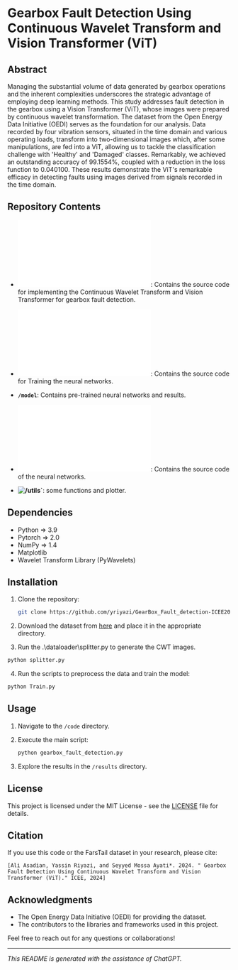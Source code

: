 # Gearbox Fault Detection Using Continuous Wavelet Transform and Vision Transformer (ViT)

## Abstract

Managing the substantial volume of data generated by gearbox operations and the inherent complexities underscores the strategic advantage of employing deep learning methods. This study addresses fault detection in the gearbox using a Vision Transformer (ViT), whose images were prepared by continuous wavelet transformation. The dataset from the Open Energy Data Initiative (OEDI) serves as the foundation for our analysis. Data recorded by four vibration sensors, situated in the time domain and various operating loads, transform into two-dimensional images which, after some manipulations, are fed into a ViT, allowing us to tackle the classification challenge with 'Healthy' and 'Damaged' classes. Remarkably, we achieved an outstanding accuracy of 99.1554%, coupled with a reduction in the loss function to 0.040100. These results demonstrate the ViT's remarkable efficacy in detecting faults using images derived from signals recorded in the time domain.

## Repository Contents
- **![/dataloaders/README.md`](/dataloaders/README.md)**: Contains the source code for implementing the Continuous Wavelet Transform and Vision Transformer for gearbox fault detection.

- **![deeplearning/README.md`](/deeplearning/README.md)**: Contains the source code for Training the neural networks.

- **`/model`**: Contains pre-trained neural networks and results.

- **![/nets/README.md`](/nets/README.md)**: Contains the source code of the neural networks.

- **![/utils`](/utils)**: some functions and plotter.

## Dependencies

- Python  => 3.9
- Pytorch => 2.0
- NumPy   => 1.4
- Matplotlib
- Wavelet Transform Library (PyWavelets)

## Installation

1. Clone the repository:

    ```bash
    git clone https://github.com/yriyazi/GearBox_Fault_detection-ICEE2024.git
    ```

2. Download the dataset from [here](https://www.kaggle.com/datasets/brjapon/gearbox-fault-diagnosis) and place it in the appropriate directory.

3. Run the .\dataloader\splitter.py to generate the CWT images.
```bash
python splitter.py
```

4. Run the scripts to preprocess the data and train the model:

```bash
python Train.py
```

## Usage

1. Navigate to the `/code` directory.

2. Execute the main script:

    ```bash
    python gearbox_fault_detection.py
    ```

3. Explore the results in the `/results` directory.

## License

This project is licensed under the MIT License - see the [LICENSE](LICENSE) file for details.


## Citation

If you use this code or the FarsTail dataset in your research, please cite:

```
[Ali Asadian, Yassin Riyazi, and Seyyed Mossa Ayati*. 2024. " Gearbox Fault Detection Using Continuous Wavelet Transform and Vision Transformer (ViT)." ICEE, 2024]
```

## Acknowledgments

- The Open Energy Data Initiative (OEDI) for providing the dataset.
- The contributors to the libraries and frameworks used in this project.

Feel free to reach out for any questions or collaborations!

---

*This README is generated with the assistance of ChatGPT.*
